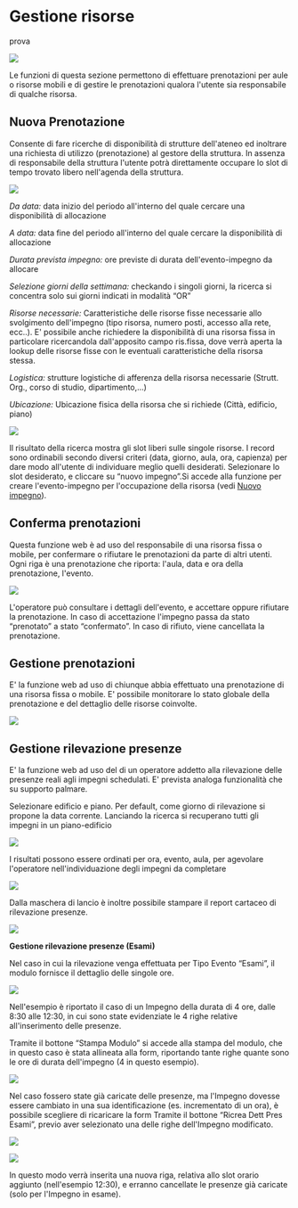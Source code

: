 ﻿
# Gestione risorse
prova

![](uploads/images/up_manual_20100303_130303.png)

Le funzioni di questa sezione permettono di effettuare prenotazioni per aule o risorse mobili e di gestire le prenotazioni qualora l'utente sia responsabile di qualche risorsa.

## Nuova Prenotazione
Consente di fare ricerche di disponibilità di strutture dell'ateneo ed inoltrare una richiesta di utilizzo (prenotazione) al gestore della struttura. In assenza di responsabile della struttura l'utente potrà direttamente occupare lo slot di tempo trovato libero nell'agenda della struttura.

![](uploads/images/up_manual_20100303_130600.png)

_Da data:_ data inizio del periodo all'interno del quale cercare una disponibilità di allocazione  

_A data:_ data fine del periodo all'interno del quale cercare la disponibilità di allocazione  

_Durata prevista impegno:_ ore previste di durata dell'evento-impegno da allocare  

_Selezione giorni della settimana:_ checkando i singoli giorni, la ricerca si concentra solo sui giorni indicati in modalità “OR”  

_Risorse necessarie:_ Caratteristiche delle risorse fisse necessarie allo svolgimento dell'impegno (tipo risorsa, numero posti, accesso alla rete, ecc..).
E' possibile anche richiedere la disponibilità di una risorsa fissa in particolare ricercandola dall'apposito campo ris.fissa, dove verrà aperta la lookup delle risorse fisse con le eventuali caratteristiche della risorsa stessa.  

_Logistica:_ strutture logistiche di afferenza della risorsa necessarie (Strutt. Org., corso di studio, dipartimento,…)  

_Ubicazione:_ Ubicazione fisica della risorsa che si richiede (Città, edificio, piano)  


![](uploads/images/up_manual_20100303_132425.png)


Il risultato della ricerca mostra gli slot liberi sulle singole risorse. I record sono ordinabili secondo diversi criteri (data, giorno, aula, ora, capienza) per dare modo all'utente di individuare meglio quelli desiderati.
Selezionare lo slot desiderato, e cliccare su “nuovo impegno”.Si accede alla funzione per creare l'evento-impegno per l'occupazione della risorsa (vedi  [Nuovo impegno](up_web_Calendari.ashx.md#Nuovo_Impegno_2)).

## Conferma prenotazioni
Questa funzione web è ad uso del responsabile di una risorsa fissa o mobile, per confermare o rifiutare le prenotazioni da parte di altri utenti. Ogni riga è una prenotazione che riporta: l'aula, data e ora della prenotazione, l'evento.

![](uploads/images/up_manual_20100303_180655.png)

L'operatore può consultare i dettagli dell'evento, e accettare oppure rifiutare la prenotazione. In caso di accettazione l'impegno passa da stato “prenotato” a stato “confermato”. In caso di rifiuto, viene cancellata la prenotazione.



## Gestione prenotazioni
E' la funzione web ad uso di chiunque abbia effettuato una prenotazione di una risorsa fissa o mobile. E' possibile monitorare lo stato globale della prenotazione e del dettaglio
delle risorse coinvolte.

![](uploads/images/up_manual_20100303_180557.png)


## Gestione rilevazione presenze
E' la funzione web ad uso del di un operatore addetto alla rilevazione delle presenze reali agli impegni schedulati. E' prevista analoga funzionalità che su supporto palmare.

Selezionare edificio e piano. Per default, come giorno di rilevazione si propone la data corrente. Lanciando la ricerca si recuperano tutti gli impegni in un piano-edificio

![](uploads/images/up_manual_20100303_171655.png)

I risultati possono essere ordinati per ora, evento, aula, per agevolare l'operatore nell'individuazione degli impegni da completare

![](uploads/images/up_manual_20100303_171743.png)


Dalla maschera di lancio è inoltre possibile stampare il report cartaceo di rilevazione presenze.

![](uploads/images/up_manual_20100303_171755.png)


**Gestione rilevazione presenze (Esami)**  

Nel caso in cui la rilevazione venga effettuata per Tipo Evento “Esami”, il modulo fornisce il dettaglio delle singole ore.

![](uploads/images/up_manual_20100303_171802.png)

Nell'esempio è riportato il caso di un Impegno della durata di 4 ore, dalle 8:30 alle 12:30, in cui sono state evidenziate le 4 righe relative all'inserimento delle presenze.

Tramite il bottone “Stampa Modulo” si accede alla stampa del modulo, che in questo caso è stata allineata alla form, riportando tante righe quante sono le ore di durata dell'impegno (4 in questo esempio).  

![](uploads/images/up_manual_20100303_171809.png)


Nel caso fossero state già caricate delle presenze, ma l'Impegno dovesse essere cambiato in una sua identificazione (es. incrementato di un ora), è possibile scegliere di ricaricare la form Tramite il bottone “Ricrea Dett Pres Esami”, previo aver selezionato una delle righe dell'Impegno modificato.

![](uploads/images/up_manual_20100303_171816.png)

![](uploads/images/up_manual_20100303_171823.png)

In questo modo verrà inserita una nuova riga, relativa allo slot orario aggiunto (nell'esempio 12:30), e erranno cancellate le presenze già caricate (solo per l'Impegno in esame).  
 
